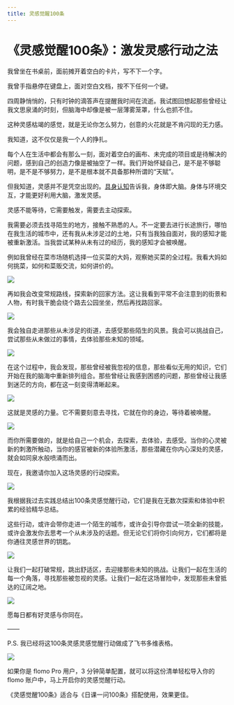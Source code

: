 ```yaml
---
title: 灵感觉醒100条
---
```



# 《灵感觉醒100条》：激发灵感行动之法

我曾坐在书桌前，面前摊开着空白的卡片，写不下一个字。

我曾手指悬停在键盘上，面对空白文档，按不下任何一个键。

四周静悄悄的，只有时钟的滴答声在提醒我时间在流逝。我试图回想起那些曾经让我文思泉涌的时刻，但脑海中却像是被一层薄雾笼罩，什么也抓不住。

这种灵感枯竭的感觉，就是无论你怎么努力，创意的火花就是不肯闪现的无力感。

我知道，这不仅仅是我一个人的挣扎。

每个人在生活中都会有那么一刻，面对着空白的画布、未完成的项目或是待解决的问题，感到自己的创造力像是被抽空了一样。我们开始怀疑自己，是不是不够聪明，是不是不够努力，是不是根本就不具备那种所谓的“天赋”。

但我知道，灵感并不是凭空出现的。[具身认知](https://www.cnfeat.com/2016/07/31/Embodied-Cognition.html)告诉我，身体即大脑。身体与环境交互，才能更好利用大脑，激发灵感。

灵感不能等待，它需要触发，需要去主动探索。

我需要必须去找寻陌生的地方，接触不熟悉的人。不一定要去进行长途旅行，哪怕在我生活的城市中，还有我从未涉足过的土地，只有当我独自面对，我的感知才能被重新激活。当我尝试某种从未有过的经历，我的感知才会被唤醒。

例如我曾经在菜市场随机选择一位买菜的大妈，观察她买菜的全过程。我看大妈如何挑菜，如何和菜贩交流，如何讲价的。

![](/images/Inspiration1.png)

再如我会改变常规路线，探索新的回家方法。这让我看到平常不会注意到的街景和人物，有时我干脆会绕个路去公园坐坐，然后再找路回家。


![](/images/Inspiration2.png)

我会独自走进那些从未涉足的街道，去感受那些陌生的风景。我会可以挑战自己，尝试那些从未做过的事情，去体验那些未知的领域。

![](/images/Inspiration3.png)

在这个过程中，我会发现，那些曾经被我忽视的信息，那些看似无用的知识，它们开始在我的脑海中重新排列组合。那些曾经让我感到困惑的问题，那些曾经让我感到迷茫的方向，都在这一刻变得清晰起来。

![](/images/Inspiration4.png)

这就是灵感的力量。它不需要刻意去寻找，它就在你的身边，等待着被唤醒。

![](/images/Inspiration5.png)

而你所需要做的，就是给自己一个机会，去探索，去体验，去感受。当你的心灵被新的刺激所触动，当你的感官被新的体验所激活，那些潜藏在你内心深处的灵感，就会如同泉水般喷涌而出。

现在，我邀请你加入这场灵感的行动探索。

![](/images/Inspiration6.png)

我根据我过去实践总结出100条灵感觉醒行动，它们是我在无数次探索和体验中积累的经验精华总结。

这些行动，或许会带你走进一个陌生的城市，或许会引导你尝试一项全新的技能，或许会激发你去思考一个从未涉及的话题。但无论它们将你引向何方，它们都将是你通往灵感世界的钥匙。

![](/images/Inspiration7.jpg)

让我们一起打破常规，跳出舒适区，去迎接那些未知的挑战。让我们一起在生活的每一个角落，寻找那些被忽视的灵感。让我们一起在这场冒险中，发现那些未曾抵达的辽阔之地。

![](/images/Inspiration9.png)

愿每日都有好灵感与你同在。

——

P.S. 我已经将这100条灵感灵感觉醒行动做成了飞书多维表格。

![](/images/Inspiration8.png)

如果你是 flomo Pro 用户，3 分钟简单配置，就可以将这份清单轻松导入你的flomo 账户中，马上开启你的灵感觉醒行动。

《灵感觉醒100条》适合与《日课一问100条》搭配使用，效果更佳。



